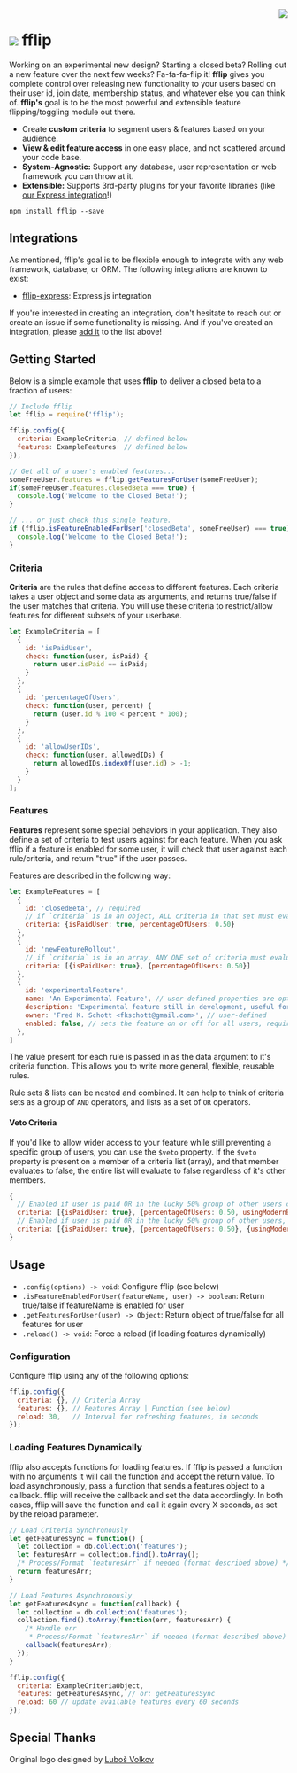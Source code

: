 <a href="https://www.npmjs.com/package/fflip">
  <img align="right" src="https://nodei.co/npm/fflip.png?compact=true" />
</a>
<h1><img src="http://fredkschott.com/img/fflipIcon2.png" /> fflip</h1>

Working on an experimental new design? Starting a closed beta? Rolling out a new feature over the next few weeks? Fa-fa-fa-flip it! __fflip__ gives you complete control over releasing new functionality to your users based on their user id, join date, membership status, and whatever else you can think of. __fflip's__ goal is to be the most powerful and extensible feature flipping/toggling module out there.

- Create __custom criteria__ to segment users & features based on your audience.
- __View & edit feature access__ in one easy place, and not scattered around your code base.
- __System-Agnostic:__ Support any database, user representation or web framework you can throw at it.
- __Extensible:__ Supports 3rd-party plugins for your favorite libraries (like [our Express integration](https://github.com/FredKSchott/fflip-express)!)

```
npm install fflip --save
```


## Integrations

As mentioned, fflip's goal is to be flexible enough to integrate with any web framework, database, or ORM. The following integrations are known to exist:

- [fflip-express](https://github.com/FredKSchott/fflip-express): Express.js integration

If you're interested in creating an integration, don't hesitate to reach out or create an issue if some functionality is missing. And if you've created an integration, please [add it](https://github.com/FredKSchott/fflip/edit/master/README.md) to the list above!


## Getting Started

Below is a simple example that uses __fflip__ to deliver a closed beta to a fraction of users:

```javascript
// Include fflip
let fflip = require('fflip');

fflip.config({
  criteria: ExampleCriteria, // defined below
  features: ExampleFeatures  // defined below
});

// Get all of a user's enabled features...
someFreeUser.features = fflip.getFeaturesForUser(someFreeUser);
if(someFreeUser.features.closedBeta === true) {
  console.log('Welcome to the Closed Beta!');
}

// ... or just check this single feature.
if (fflip.isFeatureEnabledForUser('closedBeta', someFreeUser) === true) {
  console.log('Welcome to the Closed Beta!');
}
```


### Criteria

**Criteria** are the rules that define access to different features. Each criteria takes a user object and some data as arguments, and returns true/false if the user matches that criteria. You will use these criteria to restrict/allow features for different subsets of your userbase.

```javascript
let ExampleCriteria = [
  {
    id: 'isPaidUser',
    check: function(user, isPaid) {
      return user.isPaid == isPaid;
    }
  },
  {
    id: 'percentageOfUsers',
    check: function(user, percent) {
      return (user.id % 100 < percent * 100);
    }
  },
  {
    id: 'allowUserIDs',
    check: function(user, allowedIDs) {
      return allowedIDs.indexOf(user.id) > -1;
    }
  }
];
```


### Features

**Features** represent some special behaviors in your application. They also define a set of criteria to test users against for each feature. When you ask fflip if a feature is enabled for some user, it will check that user against each rule/criteria, and return "true" if the user passes.

Features are described in the following way:

```javascript
let ExampleFeatures = [
  {
    id: 'closedBeta', // required
    // if `criteria` is in an object, ALL criteria in that set must evaluate to true to enable for user
    criteria: {isPaidUser: true, percentageOfUsers: 0.50}
  },
  {
    id: 'newFeatureRollout',
    // if `criteria` is in an array, ANY ONE set of criteria must evaluate to true to enable for user
    criteria: [{isPaidUser: true}, {percentageOfUsers: 0.50}]
  },
  {
    id: 'experimentalFeature',
    name: 'An Experimental Feature', // user-defined properties are optional but can be used to add important metadata on both criteria & features
    description: 'Experimental feature still in development, useful for internal development', // user-defined
    owner: 'Fred K. Schott <fkschott@gmail.com>', // user-defined
    enabled: false, // sets the feature on or off for all users, required if `criteria` is not present
  },
]
```

The value present for each rule is passed in as the data argument to it's criteria function. This allows you to write more general, flexible, reusable rules.

Rule sets & lists can be nested and combined. It can help to think of criteria sets as a group of `AND` operators, and lists as a set of `OR` operators.


#### Veto Criteria

If you'd like to allow wider access to your feature while still preventing a specific group of users, you can use the `$veto` property. If the `$veto` property is present on a member of a criteria list (array), and that member evaluates to false, the entire list will evaluate to false regardless of it's other members.

```javascript
{
  // Enabled if user is paid OR in the lucky 50% group of other users currently using a modern browser
  criteria: [{isPaidUser: true}, {percentageOfUsers: 0.50, usingModernBrowser: true}]
  // Enabled if user is paid OR in the lucky 50% group of other users, BUT ONLY if using a modern browser
  criteria: [{isPaidUser: true}, {percentageOfUsers: 0.50}, {usingModernBrowser: true, $veto: true}]
}
```


## Usage

- `.config(options) -> void`: Configure fflip (see below)
- `.isFeatureEnabledForUser(featureName, user) -> boolean`: Return true/false if featureName is enabled for user
- `.getFeaturesForUser(user) -> Object`: Return object of true/false for all features for user
- `.reload() -> void`: Force a reload (if loading features dynamically)


### Configuration

Configure fflip using any of the following options:

```javascript
fflip.config({
  criteria: {}, // Criteria Array
  features: {}, // Features Array | Function (see below)
  reload: 30,   // Interval for refreshing features, in seconds
});
```


### Loading Features Dynamically

fflip also accepts functions for loading features. If fflip is passed a function with no arguments it will call the function and accept the return value. To load asynchronously, pass a function that sends a features object to a callback. fflip will receive the callback and set the data accordingly. In both cases, fflip will save the function and call it again every X seconds, as set by the reload parameter.

```javascript
// Load Criteria Synchronously
let getFeaturesSync = function() {
  let collection = db.collection('features');
  let featuresArr = collection.find().toArray();
  /* Process/Format `featuresArr` if needed (format described above) */
  return featuresArr;
}

// Load Features Asynchronously
let getFeaturesAsync = function(callback) {
  let collection = db.collection('features');
  collection.find().toArray(function(err, featuresArr) {
    /* Handle err
     * Process/Format `featuresArr` if needed (format described above) */
    callback(featuresArr);
  });
}

fflip.config({
  criteria: ExampleCriteriaObject,
  features: getFeaturesAsync, // or: getFeaturesSync
  reload: 60 // update available features every 60 seconds
});
```

## Special Thanks

Original logo designed by <a href="http://thenounproject.com/Luboš Volkov" target="_blank">Luboš Volkov</a>
